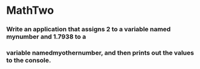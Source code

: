 # MathTwo
### Write an application that assigns 2 to a variable named mynumber and 1.7938 to a 
### variable namedmyothernumber, and then prints out the values to the console.

